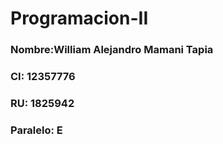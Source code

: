 # Programacion-II
### Nombre:William Alejandro Mamani Tapia
### CI: 12357776
### RU: 1825942
### Paralelo: E

